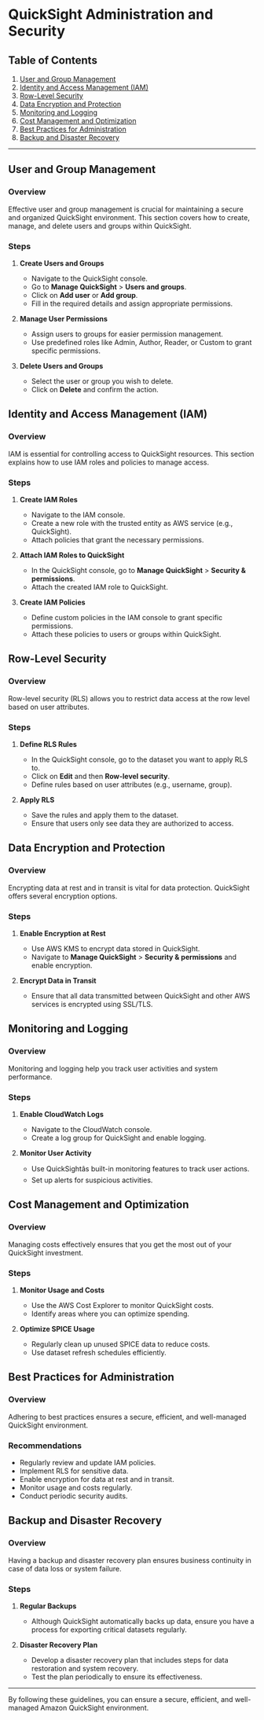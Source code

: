 # QuickSight Administration and Security

## Table of Contents
1. [User and Group Management](#user-and-group-management)
2. [Identity and Access Management (IAM)](#identity-and-access-management-iam)
3. [Row-Level Security](#row-level-security)
4. [Data Encryption and Protection](#data-encryption-and-protection)
5. [Monitoring and Logging](#monitoring-and-logging)
6. [Cost Management and Optimization](#cost-management-and-optimization)
7. [Best Practices for Administration](#best-practices-for-administration)
8. [Backup and Disaster Recovery](#backup-and-disaster-recovery)

---

## User and Group Management

### Overview
Effective user and group management is crucial for maintaining a secure and organized QuickSight environment. This section covers how to create, manage, and delete users and groups within QuickSight.

### Steps
1. **Create Users and Groups**
   - Navigate to the QuickSight console.
   - Go to **Manage QuickSight** > **Users and groups**.
   - Click on **Add user** or **Add group**.
   - Fill in the required details and assign appropriate permissions.

2. **Manage User Permissions**
   - Assign users to groups for easier permission management.
   - Use predefined roles like Admin, Author, Reader, or Custom to grant specific permissions.

3. **Delete Users and Groups**
   - Select the user or group you wish to delete.
   - Click on **Delete** and confirm the action.

## Identity and Access Management (IAM)

### Overview
IAM is essential for controlling access to QuickSight resources. This section explains how to use IAM roles and policies to manage access.

### Steps
1. **Create IAM Roles**
   - Navigate to the IAM console.
   - Create a new role with the trusted entity as AWS service (e.g., QuickSight).
   - Attach policies that grant the necessary permissions.

2. **Attach IAM Roles to QuickSight**
   - In the QuickSight console, go to **Manage QuickSight** > **Security & permissions**.
   - Attach the created IAM role to QuickSight.

3. **Create IAM Policies**
   - Define custom policies in the IAM console to grant specific permissions.
   - Attach these policies to users or groups within QuickSight.

## Row-Level Security

### Overview
Row-level security (RLS) allows you to restrict data access at the row level based on user attributes.

### Steps
1. **Define RLS Rules**
   - In the QuickSight console, go to the dataset you want to apply RLS to.
   - Click on **Edit** and then **Row-level security**.
   - Define rules based on user attributes (e.g., username, group).

2. **Apply RLS**
   - Save the rules and apply them to the dataset.
   - Ensure that users only see data they are authorized to access.

## Data Encryption and Protection

### Overview
Encrypting data at rest and in transit is vital for data protection. QuickSight offers several encryption options.

### Steps
1. **Enable Encryption at Rest**
   - Use AWS KMS to encrypt data stored in QuickSight.
   - Navigate to **Manage QuickSight** > **Security & permissions** and enable encryption.

2. **Encrypt Data in Transit**
   - Ensure that all data transmitted between QuickSight and other AWS services is encrypted using SSL/TLS.

## Monitoring and Logging

### Overview
Monitoring and logging help you track user activities and system performance.

### Steps
1. **Enable CloudWatch Logs**
   - Navigate to the CloudWatch console.
   - Create a log group for QuickSight and enable logging.

2. **Monitor User Activity**
   - Use QuickSightâs built-in monitoring features to track user actions.
   - Set up alerts for suspicious activities.

## Cost Management and Optimization

### Overview
Managing costs effectively ensures that you get the most out of your QuickSight investment.

### Steps
1. **Monitor Usage and Costs**
   - Use the AWS Cost Explorer to monitor QuickSight costs.
   - Identify areas where you can optimize spending.

2. **Optimize SPICE Usage**
   - Regularly clean up unused SPICE data to reduce costs.
   - Use dataset refresh schedules efficiently.

## Best Practices for Administration

### Overview
Adhering to best practices ensures a secure, efficient, and well-managed QuickSight environment.

### Recommendations
- Regularly review and update IAM policies.
- Implement RLS for sensitive data.
- Enable encryption for data at rest and in transit.
- Monitor usage and costs regularly.
- Conduct periodic security audits.

## Backup and Disaster Recovery

### Overview
Having a backup and disaster recovery plan ensures business continuity in case of data loss or system failure.

### Steps
1. **Regular Backups**
   - Although QuickSight automatically backs up data, ensure you have a process for exporting critical datasets regularly.

2. **Disaster Recovery Plan**
   - Develop a disaster recovery plan that includes steps for data restoration and system recovery.
   - Test the plan periodically to ensure its effectiveness.

---

By following these guidelines, you can ensure a secure, efficient, and well-managed Amazon QuickSight environment.